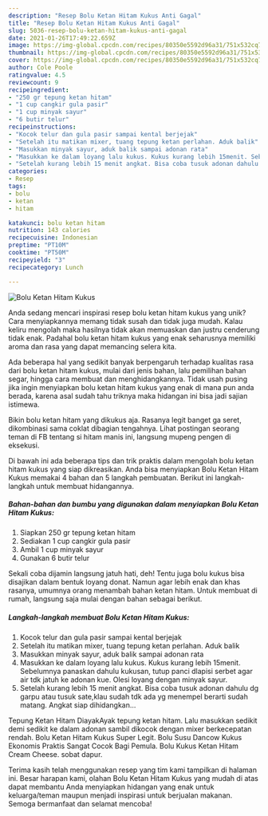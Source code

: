 ```yaml
---
description: "Resep Bolu Ketan Hitam Kukus Anti Gagal"
title: "Resep Bolu Ketan Hitam Kukus Anti Gagal"
slug: 5036-resep-bolu-ketan-hitam-kukus-anti-gagal
date: 2021-01-26T17:49:22.659Z
image: https://img-global.cpcdn.com/recipes/80350e5592d96a31/751x532cq70/bolu-ketan-hitam-kukus-foto-resep-utama.jpg
thumbnail: https://img-global.cpcdn.com/recipes/80350e5592d96a31/751x532cq70/bolu-ketan-hitam-kukus-foto-resep-utama.jpg
cover: https://img-global.cpcdn.com/recipes/80350e5592d96a31/751x532cq70/bolu-ketan-hitam-kukus-foto-resep-utama.jpg
author: Cole Poole
ratingvalue: 4.5
reviewcount: 9
recipeingredient:
- "250 gr tepung ketan hitam"
- "1 cup cangkir gula pasir"
- "1 cup minyak sayur"
- "6 butir telur"
recipeinstructions:
- "Kocok telur dan gula pasir sampai kental berjejak"
- "Setelah itu matikan mixer, tuang tepung ketan perlahan. Aduk balik"
- "Masukkan minyak sayur, aduk balik sampai adonan rata"
- "Masukkan ke dalam loyang lalu kukus. Kukus kurang lebih 15menit. Sebelumnya panaskan dahulu kukusan, tutup panci dlapisi serbet agar air tdk jatuh ke adonan kue. Olesi loyang dengan minyak sayur."
- "Setelah kurang lebih 15 menit angkat. Bisa coba tusuk adonan dahulu dg garpu atau tusuk sate,klau sudah tdk ada yg menempel berarti sudah matang. Angkat siap dihidangkan..."
categories:
- Resep
tags:
- bolu
- ketan
- hitam

katakunci: bolu ketan hitam 
nutrition: 143 calories
recipecuisine: Indonesian
preptime: "PT10M"
cooktime: "PT50M"
recipeyield: "3"
recipecategory: Lunch

---
```



![Bolu Ketan Hitam Kukus](https://img-global.cpcdn.com/recipes/80350e5592d96a31/751x532cq70/bolu-ketan-hitam-kukus-foto-resep-utama.jpg)

Anda sedang mencari inspirasi resep bolu ketan hitam kukus yang unik? Cara menyiapkannya memang tidak susah dan tidak juga mudah. Kalau keliru mengolah maka hasilnya tidak akan memuaskan dan justru cenderung tidak enak. Padahal bolu ketan hitam kukus yang enak seharusnya memiliki aroma dan rasa yang dapat memancing selera kita.

Ada beberapa hal yang sedikit banyak berpengaruh terhadap kualitas rasa dari bolu ketan hitam kukus, mulai dari jenis bahan, lalu pemilihan bahan segar, hingga cara membuat dan menghidangkannya. Tidak usah pusing jika ingin menyiapkan bolu ketan hitam kukus yang enak di mana pun anda berada, karena asal sudah tahu triknya maka hidangan ini bisa jadi sajian istimewa.

Bikin bolu ketan hitam yang dikukus aja. Rasanya legit banget ga seret, dikombinasi sama coklat dibagian tengahnya. Lihat postingan seorang teman di FB tentang si hitam manis ini, langsung mupeng pengen di eksekusi.


Di bawah ini ada beberapa tips dan trik praktis dalam mengolah bolu ketan hitam kukus yang siap dikreasikan. Anda bisa menyiapkan Bolu Ketan Hitam Kukus memakai 4 bahan dan 5 langkah pembuatan. Berikut ini langkah-langkah untuk membuat hidangannya.

<!--inarticleads1-->

##### Bahan-bahan dan bumbu yang digunakan dalam menyiapkan Bolu Ketan Hitam Kukus:

1. Siapkan 250 gr tepung ketan hitam
1. Sediakan 1 cup cangkir gula pasir
1. Ambil 1 cup minyak sayur
1. Gunakan 6 butir telur


Sekali coba dijamin langsung jatuh hati, deh! Tentu juga bolu kukus bisa disajikan dalam bentuk loyang donat. Namun agar lebih enak dan khas rasanya, umumnya orang menambah bahan ketan hitam. Untuk membuat di rumah, langsung saja mulai dengan bahan sebagai berikut. 

<!--inarticleads2-->

##### Langkah-langkah membuat Bolu Ketan Hitam Kukus:

1. Kocok telur dan gula pasir sampai kental berjejak
1. Setelah itu matikan mixer, tuang tepung ketan perlahan. Aduk balik
1. Masukkan minyak sayur, aduk balik sampai adonan rata
1. Masukkan ke dalam loyang lalu kukus. Kukus kurang lebih 15menit. Sebelumnya panaskan dahulu kukusan, tutup panci dlapisi serbet agar air tdk jatuh ke adonan kue. Olesi loyang dengan minyak sayur.
1. Setelah kurang lebih 15 menit angkat. Bisa coba tusuk adonan dahulu dg garpu atau tusuk sate,klau sudah tdk ada yg menempel berarti sudah matang. Angkat siap dihidangkan...


Tepung Ketan Hitam DiayakAyak tepung ketan hitam. Lalu masukkan sedikit demi sedikit ke dalam adonan sambil dikocok dengan mixer berkecepatan rendah. Bolu Ketan Hitam Kukus Super Legit. Bolu Susu Dancow Kukus Ekonomis Praktis Sangat Cocok Bagi Pemula. Bolu Kukus Ketan Hitam Cream Cheese. sobat dapur. 

Terima kasih telah menggunakan resep yang tim kami tampilkan di halaman ini. Besar harapan kami, olahan Bolu Ketan Hitam Kukus yang mudah di atas dapat membantu Anda menyiapkan hidangan yang enak untuk keluarga/teman maupun menjadi inspirasi untuk berjualan makanan. Semoga bermanfaat dan selamat mencoba!
